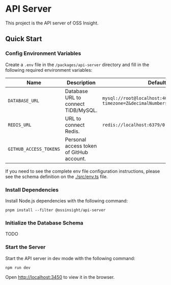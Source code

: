 # API Server

This project is the API server of OSS Insight.

## Quick Start

### Config Environment Variables

Create a `.env` file in the `/packages/api-server` directory and fill in the following required environment variables:

| Name                   | Description                              | Default                                                                    |
|------------------------|------------------------------------------|----------------------------------------------------------------------------|
| `DATABASE_URL`         | Database URL to connect TiDB/MySQL.      | `mysql://root@localhost:4000/gharchive_dev?timezone=Z&decimalNumbers=true` |
| `REDIS_URL`            | URL to connect Redis.                    | `redis://localhost:6379/0`                                                 |
| `GITHUB_ACCESS_TOKENS` | Personal access token of GitHub account. |                                                                            |

If you need to see the complete env file configuration instructions, please see the schema definition on the [./src/env.ts](./src/env.ts) file.

### Install Dependencies

Install Node.js dependencies with the following command:

```shell
pnpm install --filter @ossinsight/api-server
```

### Initialize the Database Schema

TODO

### Start the Server

Start the API server in dev mode with the following command:

```shell
npm run dev
```

Open [http://localhost:3450](http://localhost:3450) to view it in the browser.
